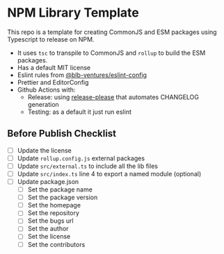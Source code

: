 # NPM Library Template

This repo is a template for creating CommonJS and ESM packages using Typescript to release on NPM.

- It uses `tsc` to transpile to CommonJS and `rollup` to build the ESM packages.
- Has a default MIT license
- Eslint rules from [@blb-ventures/eslint-config](https://github.com/blb-ventures/eslint-config)
- Prettier and EditorConfig
- Github Actions with:
  - Release: using [release-please](https://github.com/googleapis/release-please) that automates CHANGELOG generation
  - Testing: as a default it just run eslint

## Before Publish Checklist

- [ ] Update the license
- [ ] Update `rollup.config.js` external packages
- [ ] Update `src/external.ts` to include all the lib files
- [ ] Update `src/index.ts` line 4 to export a named module (optional)
- [ ] Update package.json
  - [ ] Set the package name
  - [ ] Set the package version
  - [ ] Set the homepage
  - [ ] Set the repository
  - [ ] Set the bugs url
  - [ ] Set the author
  - [ ] Set the license
  - [ ] Set the contributors
